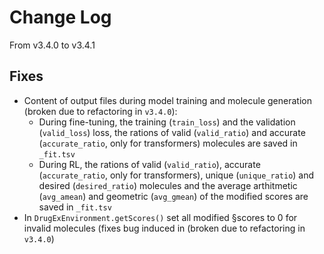 # Change Log
From v3.4.0 to v3.4.1

## Fixes

- Content of output files during model training and molecule generation (broken due to refactoring in `v3.4.0`):
  - During fine-tuning, the training (`train_loss`) and the validation (`valid_loss`) loss, the rations of valid (`valid_ratio`) and accurate (`accurate_ratio`, only for transformers) molecules are saved in `_fit.tsv`
  - During RL, the rations of valid (`valid_ratio`), accurate (`accurate_ratio`, only for transformers), unique (`unique_ratio`) and desired (`desired_ratio`) molecules and the average arthitmetic (`avg_amean`) and geometric (`avg_gmean`) of the modified scores are saved in `_fit.tsv`
- In `DrugExEnvironment.getScores()` set all modified §scores to 0 for invalid molecules (fixes bug induced in (broken due to refactoring in `v3.4.0`)

<!-- ## Changes

## Removed

## New Features -->